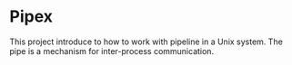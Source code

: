 # Pipex

This project introduce to how to work with pipeline in a Unix system. The pipe is a mechanism for inter-process communication. 
